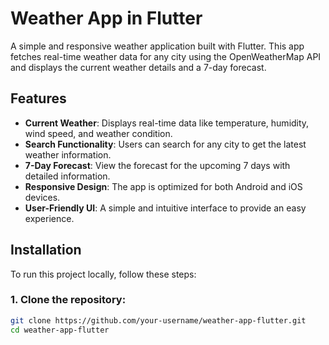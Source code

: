# Weather App in Flutter

A simple and responsive weather application built with Flutter. This app fetches real-time weather data for any city using the OpenWeatherMap API and displays the current weather details and a 7-day forecast.

## Features

- **Current Weather**: Displays real-time data like temperature, humidity, wind speed, and weather condition.
- **Search Functionality**: Users can search for any city to get the latest weather information.
- **7-Day Forecast**: View the forecast for the upcoming 7 days with detailed information.
- **Responsive Design**: The app is optimized for both Android and iOS devices.
- **User-Friendly UI**: A simple and intuitive interface to provide an easy experience.

## Installation

To run this project locally, follow these steps:

### 1. Clone the repository:

```bash
git clone https://github.com/your-username/weather-app-flutter.git
cd weather-app-flutter
